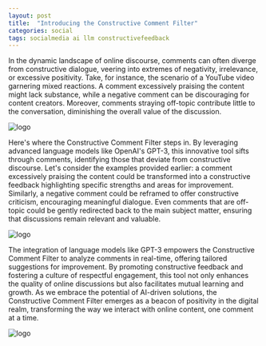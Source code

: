 ```yaml
---
layout: post
title:  "Introducing the Constructive Comment Filter"
categories: social
tags: socialmedia ai llm constructivefeedback
---
```

In the dynamic landscape of online discourse, comments can often diverge from constructive dialogue, veering into extremes of negativity, irrelevance, or excessive positivity. Take, for instance, the scenario of a YouTube video garnering mixed reactions. A comment excessively praising the content might lack substance, while a negative comment can be discouraging for content creators. Moreover, comments straying off-topic contribute little to the conversation, diminishing the overall value of the discussion.

![logo](/assets/filter1.png)

Here's where the Constructive Comment Filter steps in. By leveraging advanced language models like OpenAI's GPT-3, this innovative tool sifts through comments, identifying those that deviate from constructive discourse. Let's consider the examples provided earlier: a comment excessively praising the content could be transformed into a constructive feedback highlighting specific strengths and areas for improvement. Similarly, a negative comment could be reframed to offer constructive criticism, encouraging meaningful dialogue. Even comments that are off-topic could be gently redirected back to the main subject matter, ensuring that discussions remain relevant and valuable.

![logo](/assets/filter2.png)

The integration of language models like GPT-3 empowers the Constructive Comment Filter to analyze comments in real-time, offering tailored suggestions for improvement. By promoting constructive feedback and fostering a culture of respectful engagement, this tool not only enhances the quality of online discussions but also facilitates mutual learning and growth. As we embrace the potential of AI-driven solutions, the Constructive Comment Filter emerges as a beacon of positivity in the digital realm, transforming the way we interact with online content, one comment at a time.

![logo](/assets/filter3.png)